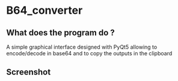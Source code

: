 # B64_converter

## What does the program do ?
A simple graphical interface designed with PyQt5 allowing to encode/decode in base64 and to copy the outputs in the clipboard

## Screenshot

